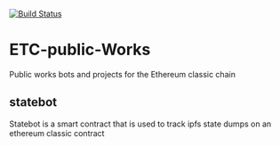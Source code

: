 [![Build Status](https://travis-ci.org/BurnsCapital/ETC-public-Works.svg?branch=master)](https://travis-ci.org/BurnsCapital/ETC-public-Works)

# ETC-public-Works
Public works bots and projects for the Ethereum classic chain

## statebot

Statebot is a smart contract that is used to track ipfs state dumps on an ethereum classic contract
